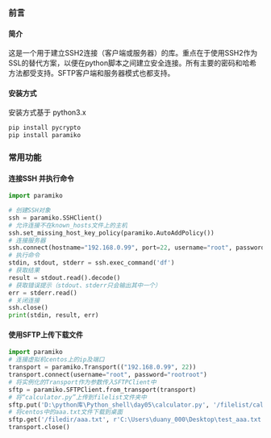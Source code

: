 ### 前言
#### 简介

这是一个用于建立SSH2连接（客户端或服务器）的库。重点在于使用SSH2作为SSL的替代方案，以便在python脚本之间建立安全连接。所有主要的密码和哈希方法都受支持。SFTP客户端和服务器模式也都支持。

#### 安装方式
安装方式基于 python3.x
``` bash
pip install pycrypto
pip install paramiko
```
### 常用功能
#### 连接SSH 并执行命令
``` python
import paramiko

# 创建SSH对象
ssh = paramiko.SSHClient()
# 允许连接不在known_hosts文件上的主机
ssh.set_missing_host_key_policy(paramiko.AutoAddPolicy())
# 连接服务器
ssh.connect(hostname="192.168.0.99", port=22, username="root", password="rootroot")
# 执行命令
stdin, stdout, stderr = ssh.exec_command('df')
# 获取结果
result = stdout.read().decode()
# 获取错误提示（stdout、stderr只会输出其中一个）
err = stderr.read()
# 关闭连接
ssh.close()
print(stdin, result, err)
```
#### 使用SFTP上传下载文件
``` python
import paramiko
# 连接虚拟机centos上的ip及端口
transport = paramiko.Transport(("192.168.0.99", 22))
transport.connect(username="root", password="rootroot")
# 将实例化的Transport作为参数传入SFTPClient中
sftp = paramiko.SFTPClient.from_transport(transport)
# 将“calculator.py”上传到filelist文件夹中
sftp.put('D:\python库\Python_shell\day05\calculator.py', '/filelist/calculator.py')
# 将centos中的aaa.txt文件下载到桌面
sftp.get('/filedir/aaa.txt', r'C:\Users\duany_000\Desktop\test_aaa.txt')
transport.close()
```